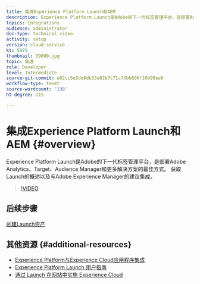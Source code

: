 ```yaml
---
title: 集成Experience Platform Launch和AEM
description: Experience Platform Launch是Adobe的下一代标签管理平台，是部署Adobe Analytics、Target、Audience Manager和更多解决方案的最佳方式。 获取Launch的概述以及与Adobe Experience Manager的建议集成。
topics: integrations
audience: administrator
doc-type: technical video
activity: setup
version: cloud-service
kt: 5979
thumbnail: 39090.jpg
topic: 集成
role: Developer
level: Intermediate
source-git-commit: e82cc5e5de6db33e82b7c71c73bb606f16b98ea6
workflow-type: tm+mt
source-wordcount: '138'
ht-degree: 11%

---
```



# 集成Experience Platform Launch和AEM {#overview}

Experience Platform Launch是Adobe的下一代标签管理平台，是部署Adobe Analytics、Target、Audience Manager和更多解决方案的最佳方式。 获取Launch的概述以及与Adobe Experience Manager的建议集成。

>[!VIDEO](https://video.tv.adobe.com/v/39090?quality=12&learn=on)

## 后续步骤

[创建Launch资产](create-launch-property.md)

## 其他资源 {#additional-resources}

* [Experience Platform与Experience Cloud应用程序集成](https://docs.adobe.com/content/help/en/platform-learn/tutorials/intro-to-platform/integrations-with-experience-cloud-applications.html)
* [Experience Platform Launch 用户指南](https://experienceleague.adobe.com/docs/launch/using/home.html)
* [通过 Launch 在网站中实施 Experience Cloud](https://docs.adobe.com/content/help/en/core-services-learn/implementing-in-websites-with-launch/index.html)

